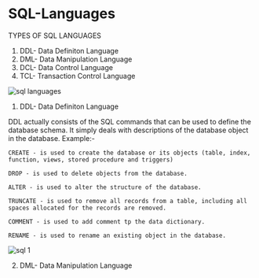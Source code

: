 # SQL-Languages

TYPES OF SQL LANGUAGES
1. DDL- Data Definiton Language
2. DML- Data Manipulation Language
3. DCL- Data Control Language
4. TCL- Transaction Control Language

![sql languages](https://user-images.githubusercontent.com/3311519/177560938-a25e1067-1927-4463-baf6-b3f6a897ed58.png)

1. DDL- Data Definiton Language

DDL actually consists of the SQL commands that can be used to define the database schema. It simply deals with descriptions of the database object in the database.
Example:-

    CREATE - is used to create the database or its objects (table, index, function, views, stored procedure and triggers)
    
    DROP - is used to delete objects from the database.
    
    ALTER - is used to alter the structure of the database.
    
    TRUNCATE - is used to remove all records from a table, including all spaces allocated for the records are removed.
    
    COMMENT - is used to add comment tp the data dictionary.
    
    RENAME - is used to rename an existing object in the database.
    
    
![sql 1](https://user-images.githubusercontent.com/3311519/177562644-a14be86d-a7bd-40fa-a89a-0bc373ea0a1f.png)


2. DML- Data Manipulation Language



    
